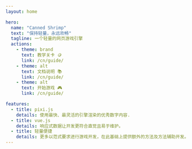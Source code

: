 ```yaml
---
layout: home

hero:
  name: "Canned Shrimp"
  text: "保持轻量，永远欢畅"
  tagline: 一个轻量的网页游戏引擎
  actions:
    - theme: brand
      text: 教学关卡 🪙
      link: /cn/guide/
    - theme: alt
      text: 文档说明 📚
      link: /cn/guide/
    - theme: alt
      text: 开始游戏 🎮
      link: /cn/guide/

features:
  - title: pixi.js
    details: 使用最快、最灵活的引擎渲染的优秀数字内容.
  - title: vue.js
    details: 响应式数据让开发更符合直觉且易于维护。
  - title: 轻量便捷
    details: 更多以范式要求进行游戏开发，在此基础上提供额外的方法及方法辅助开发。
---
```

